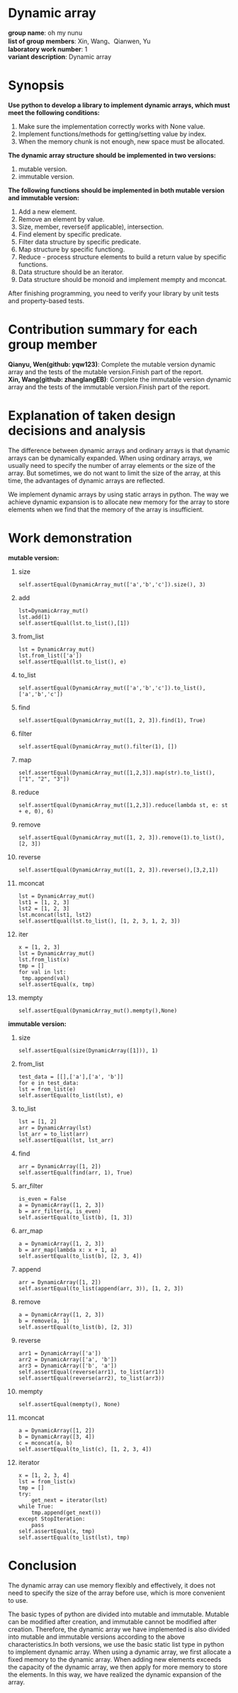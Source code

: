 # Dynamic array
   **group name**: oh my nunu     
   **list of group members**: Xin, Wang、Qianwen, Yu   
   **laboratory work number**: 1  
   **variant description**: Dynamic array  
# Synopsis
   **Use python to develop a library to implement dynamic arrays, which must meet the following conditions:** 

   1. Make sure the implementation correctly works with None value. 
   2. Implement functions/methods for getting/setting value by index. 
   3. When the memory chunk is not enough, new space must be allocated.  

   **The dynamic array structure should be implemented in two versions:**  

   1. mutable version.   
   2. immutable version.

   **The following functions should be implemented in both mutable version and immutable version:**  

   1. Add a new element. 
   2. Remove an element by value.   
   3. Size, member, reverse(if applicable), intersection.  
   4. Find element by specific predicate.   
   5. Filter data structure by specific predicate.  
   6. Map structure by specific functiong.
   7. Reduce - process structure elements to build a return value by specific functions.    
   8. Data structure should be an iterator.  
   9. Data structure should be monoid and implement mempty and mconcat.  

 After finishing programming, you need to verify your library by unit tests and property-based tests.   

# Contribution summary for each group member
   **Qianyu, Wen(github: yqw123)**: Complete the mutable version dynamic array and the tests of the mutable version.Finish part of the report.   
   **Xin, Wang(github: zhanglangEB)**: Complete the immutable version dynamic array and the tests of the immutable version.Finish part of the report.  

# Explanation of taken design decisions and analysis
   The difference between dynamic arrays and ordinary arrays is that dynamic arrays can be dynamically expanded. When using ordinary arrays, we usually need to specify the number of array elements or the size of the array. But sometimes, we do not want to limit the size of the array, at this time, the advantages of dynamic arrays are reflected.  

  We implement dynamic arrays by using static arrays in python. The way we achieve dynamic expansion is to allocate new memory for the array to store elements when we find that the memory of the array is insufficient.   

# Work demonstration
   **mutable version:**   
   1. size  

      ```
      self.assertEqual(DynamicArray_mut(['a','b','c']).size(), 3)
      ```

   2. add  

      ```
      lst=DynamicArray_mut()  
      lst.add(1)  
      self.assertEqual(lst.to_list(),[1]) 
      ```

   3. from_list  

      ```
      lst = DynamicArray_mut()  
      lst.from_list(['a']) 
      self.assertEqual(lst.to_list(), e) 
      ```

   4. to_list 

      ```
      self.assertEqual(DynamicArray_mut(['a','b','c']).to_list(), ['a','b','c'])
      ```

   5. find  
	
      ```
      self.assertEqual(DynamicArray_mut([1, 2, 3]).find(1), True)
      ```
	
   6. filter  
   
      ```
      self.assertEqual(DynamicArray_mut().filter(1), [])
      ```

   7. map  

      ```
      self.assertEqual(DynamicArray_mut([1,2,3]).map(str).to_list(), ["1", "2", "3"])
      ```

   8. reduce  

      ```
      self.assertEqual(DynamicArray_mut([1,2,3]).reduce(lambda st, e: st + e, 0), 6)
      ```

   9. remove  

      ```
      self.assertEqual(DynamicArray_mut([1, 2, 3]).remove(1).to_list(), [2, 3])
      ```

   10. reverse  

       ```
       self.assertEqual(DynamicArray_mut([1, 2, 3]).reverse(),[3,2,1])
       ```

   11. mconcat  

       ```
       lst = DynamicArray_mut()
       lst1 = [1, 2, 3]
       lst2 = [1, 2, 3] 
       lst.mconcat(lst1, lst2) 
       self.assertEqual(lst.to_list(), [1, 2, 3, 1, 2, 3])  
       ```

   12. iter

       ```
       x = [1, 2, 3]
       lst = DynamicArray_mut()
       lst.from_list(x)
       tmp = []
       for val in lst:
       	tmp.append(val)    
       self.assertEqual(x, tmp) 
       ```

   13. mempty 

       ```
       self.assertEqual(DynamicArray_mut().mempty(),None)
       ```

   **immutable version:**   
   1. size   

         ```
         self.assertEqual(size(DynamicArray([1])), 1)
         ```

   2. from_list   

         ```
         test_data = [[],['a'],['a', 'b']] 
         for e in test_data: 
         lst = from_list(e) 
         self.assertEqual(to_list(lst), e)
         ```

   3. to_list   

       ```
       lst = [1, 2]
       arr = DynamicArray(lst)
       lst_arr = to_list(arr) 
       self.assertEqual(lst, lst_arr)
       ```

   4. find   

         ```
         arr = DynamicArray([1, 2])  
         self.assertEqual(find(arr, 1), True)
         ```

   5. arr_filter  

         ```
         is_even = False
         a = DynamicArray([1, 2, 3])  
         b = arr_filter(a, is_even)  
         self.assertEqual(to_list(b), [1, 3])   
         ```

   6. arr_map  

         ```
         a = DynamicArray([1, 2, 3])  
         b = arr_map(lambda x: x + 1, a)  
         self.assertEqual(to_list(b), [2, 3, 4])   
         ```

   7. append   

         ```
         arr = DynamicArray([1, 2])  
         self.assertEqual(to_list(append(arr, 3)), [1, 2, 3])  
         ```

   8. remove  

         ```
         a = DynamicArray([1, 2, 3])  
         b = remove(a, 1)  
         self.assertEqual(to_list(b), [2, 3]) 
         ```

   9. reverse   

         ```
         arr1 = DynamicArray(['a'])  
         arr2 = DynamicArray(['a', 'b'])  
         arr3 = DynamicArray(['b', 'a'])  
         self.assertEqual(reverse(arr1), to_list(arr1))  
         self.assertEqual(reverse(arr2), to_list(arr3))
         ```

   10. mempty   

        ```
        self.assertEqual(mempty(), None)  
        ```

   11. mconcat   

        ```
        a = DynamicArray([1, 2])  
        b = DynamicArray([3, 4])  
        c = mconcat(a, b)  
        self.assertEqual(to_list(c), [1, 2, 3, 4])   
        ```

   12. iterator

        ```
        x = [1, 2, 3, 4]  
        lst = from_list(x)  
        tmp = []  
        try:  
            get_next = iterator(lst)  
        while True:  
            tmp.append(get_next())  
        except StopIteration:  
            pass  
        self.assertEqual(x, tmp)  
        self.assertEqual(to_list(lst), tmp)    
        ```

# Conclusion
  The dynamic array can use memory flexibly and effectively, it does not need to specify the size of the array before use, which is more convenient to use. 

  The basic types of python are divided into mutable and immutable. Mutable can be modified after creation, and immutable cannot be modified after creation. Therefore, the dynamic array we have implemented is also divided into mutable and immutable versions according to the above characteristics.In both versions, we use the basic static list type in python to implement dynamic array. When using a dynamic array, we first allocate a fixed memory to the dynamic array. When adding new elements exceeds the capacity of the dynamic array, we then apply for more memory to store the elements. In this way, we have realized the dynamic expansion of the array.